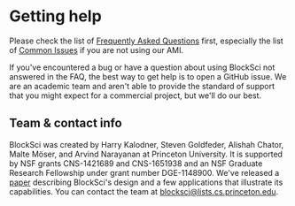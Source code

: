 # Getting help

Please check the list of [Frequently Asked Questions](https://github.com/citp/BlockSci/wiki) first, especially the list of [Common Issues](https://github.com/citp/BlockSci/wiki#toc-common-issues) if you are not using our AMI.

If you've encountered a bug or have a question about using BlockSci not answered in the FAQ, the best way to get help is to open a GitHub issue. We are an academic team and aren't able to provide the standard of support that you might expect for a commercial project, but we'll do our best.

## Team & contact info

BlockSci was created by Harry Kalodner, Steven Goldfeder, Alishah Chator, Malte Möser, and Arvind Narayanan at Princeton University. It is supported by NSF grants CNS-1421689 and CNS-1651938 and an NSF Graduate Research Fellowship under grant number DGE-1148900. We've released a [paper](https://arxiv.org/abs/1709.02489) describing BlockSci's design and a few applications that illustrate its capabilities. You can contact the team at [blocksci@lists.cs.princeton.edu](mailto:blocksci@lists.cs.princeton.edu).
